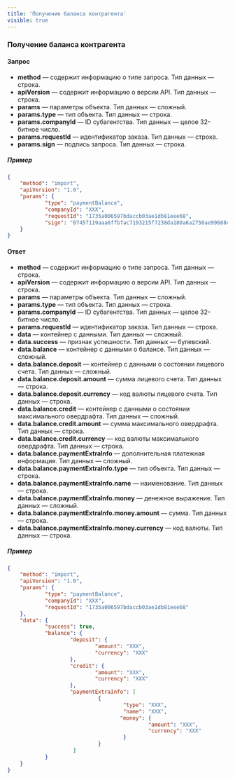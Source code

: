 ```yaml
---
title: 'Получение баланса контрагента'
visible: true
---
```


### Получение баланса контрагента

#### Запрос

-   **method** — содержит информацию о типе запроса. Тип данных — строка.
-   **apiVersion** — содержит информацию о версии API. Тип данных — строка. 
-   **params** — параметры объекта. Тип данных — сложный.
-   **params.type** — тип объекта. Тип данных — строка.
-   **params.companyId** — ID субагентства. Тип данных — целое 32-битное число.
-   **params.requestId** — идентификатор заказа. Тип данных — строка.
-   **params.sign** — подпись запроса. Тип данных — строка.

##### Пример
```json
{
    "method": "import",
    "apiVersion": "1.0",
    "params": {
        	"type": "paymentBalance",
        	"companyId": "XXX",
        	"requestId": "1735a006597bdaccb03ae1db81eee68",
        	"sign": "0745f119aaa6ffbfac7193215f7238da180a6a2750ae99688ce7b53cdbbb48b9"
    }
}
```

#### Ответ

-   **method** — содержит информацию о типе запроса. Тип данных — строка.
-   **apiVersion** — содержит информацию о версии API. Тип данных — строка. 
-   **params** — параметры объекта. Тип данных — сложный.
-   **params.type** — тип объекта. Тип данных — строка.
-   **params.companyId** — ID субагентства. Тип данных — целое 32-битное число.
-   **params.requestId** — идентификатор заказа. Тип данных — строка.
-   **data** — контейнер с данными. Тип данных — сложный. 
-   **data.success** — признак успешности. Тип данных — булевский.
-   **data.balance** — контейнер с данными о балансе. Тип данных — сложный.
-   **data.balance.deposit** —  контейнер с данными о состоянии лицевого счета. Тип данных — сложный.
-   **data.balance.deposit.amount** — cумма лицевого счета. Тип данных — строка.
-   **data.balance.deposit.currency** — код валюты лицевого счета. Тип данных — строка.
-   **data.balance.credit** — контейнер с данными о состоянии максимального овердрафта. Тип данных — сложный.
-   **data.balance.credit.amount** — сумма максимального овердрафта. Тип данных — строка.
-   **data.balance.credit.currency** — код валюты максимального овердрафта. Тип данных — строка.
-   **data.balance.paymentExtraInfo** — дополнительная платежная информация. Тип данных — сложный.
-   **data.balance.paymentExtraInfo.type** — тип объекта. Тип данных — строка.
-   **data.balance.paymentExtraInfo.name** — наименование. Тип данных — строка.
-   **data.balance.paymentExtraInfo.money** — денежное выражение. Тип данных — сложный.
-   **data.balance.paymentExtraInfo.money.amount** — сумма. Тип данных — строка.
-   **data.balance.paymentExtraInfo.money.currency** — код валюты. Тип данных — строка.

##### Пример
```json
{
    "method": "import",
    "apiVersion": "1.0",
    "params": {
        	"type": "paymentBalance",
        	"companyId": "XXX",
        	"requestId": "1735a006597bdaccb03ae1db81eee68"
    },
    "data": {
        	"success": true,
        	"balance": {
                	"deposit": {
                        	"amount": "XXX",
                        	"currency": "XXX"
                	},
                	"credit": {
                        	"amount": "XXX",
                        	"currency": "XXX"
                	},
                	"paymentExtraInfo": [
                        	 {
                        	         "type": "XXX",
                        	         "name": "XXX",
                        	      	"money": {
                	      	                 "amount": "XXX",
                        	      	         "currency": "XXX"
                	      	         }
                        	 }
        	         ]
        	}
    }
}
```
